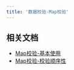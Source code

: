 ```yaml
---
title: '数据校验-Map校验'
---
```


## 相关文档

- [Map校验-基本使用](/docs/核心组件/数据校验/数据校验-参数类型/数据校验-Map校验/Map校验-基本使用)
- [Map校验-校验顺序性](/docs/核心组件/数据校验/数据校验-参数类型/数据校验-Map校验/Map校验-校验顺序性)